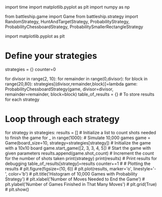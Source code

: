 import time
import matplotlib.pyplot as plt
import numpy as np

from battleship.game import Game
from battleship.strategy import RandomStrategy, HuntAndTargetStrategy, ProbabilityStrategy, ProbabilityChessboardStrategy, ProbabilitySmallerRectangleStrategy


import matplotlib.pyplot as plt

# Define your strategies
strategies = {}
counter=0

for divisor in range(2, 10):
    for remainder in range(0,divisor):
        for block in range(20,80):
            strategies[(divisor,remainder,block)]=lambda game: ProbabilityChessboardStrategy(game, divisor=divisor, remainder=remainder, block=block)
table_of_results = {}  # To store results for each strategy
# Loop through each strategy
for strategy in strategies:
    results = []  # Initialize a list to count shots needed to finish the game
    for _ in range(1000):  # Simulate 10,000 games
        game = Game(board_size=10, strategy=strategies[strategy])  # Initialize the game with a 10x10 board
        game.start_game([2, 3, 3, 4, 5])  # Start the game with given parameters
        results.append(game.shot_count)  # Increment the count for the number of shots taken
    print(strategy)
    print(results)  # Print results for debugging
    table_of_results[strategy]=results
    counter+=1
    # # Plotting the results
    # plt.figure(figsize=(10, 6))
    # plt.plot(results, marker='o', linestyle='-', color='b')
    # plt.title('Histogram of 10,000 Games with Probability Strategy')
    # plt.xlabel('Number of Moves Needed to End the Game')
    # plt.ylabel('Number of Games Finished in That Many Moves')
    # plt.grid(True)
    # plt.show()
